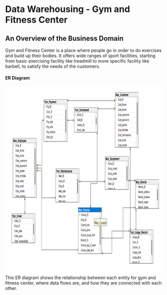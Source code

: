 #  Data Warehousing - Gym and Fitness Center

## An Overview of the Business Domain

Gym and Fitness Center is a place where people go in order to do exercises and build
up their bodies. It offers wide ranges of sport facilities, starting from basic exercising facility like
treadmill to more specific facility like barbell, to satisfy the needs of the customers. 

#### ER Diagram

<img src="https://github.com/ehsanSh21/DataWarehousing-with-SSIS/blob/master/gymOLTP.png" alt="Database Diagram" width="900" height="600">
This ER diagram shows the relationship between each entity for gym and fitness center,
where data flows are, and how they are connected with each other.
